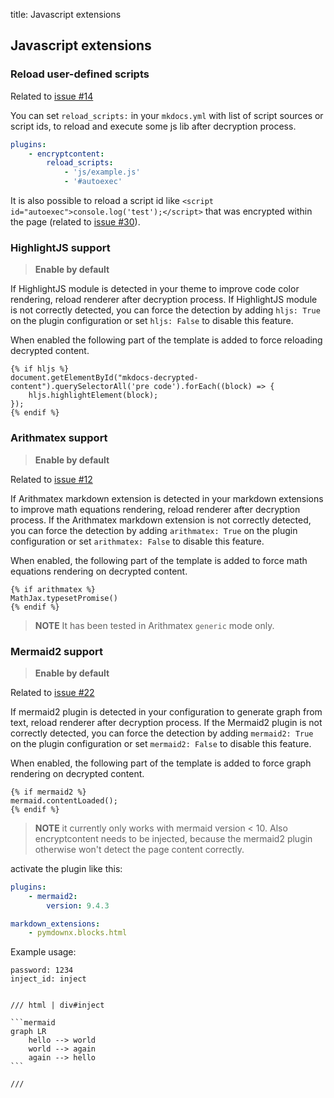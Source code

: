 title: Javascript extensions

## Javascript extensions

### Reload user-defined scripts

Related to [issue #14](https://github.com/unverbuggt/mkdocs-encryptcontent-plugin/issues/14)

You can set `reload_scripts:` in your `mkdocs.yml` with list of script sources
or script ids, to reload and execute some js lib after decryption process.

```yaml
plugins:
    - encryptcontent:
        reload_scripts:
            - 'js/example.js'
            - '#autoexec'
```

It is also possible to reload a script id like `<script id="autoexec">console.log('test');</script>`
that was encrypted within the page
(related to [issue #30](https://github.com/unverbuggt/mkdocs-encryptcontent-plugin/issues/30)).


### HighlightJS support

> **Enable by default**

If HighlightJS module is detected in your theme to improve code color rendering, reload renderer after
decryption process.
If HighlightJS module is not correctly detected, you can force the detection by adding `hljs: True`
on the plugin configuration
or set `hljs: False` to disable this feature.

When enabled the following part of the template is added to force reloading decrypted content.

```jinja
{% if hljs %}
document.getElementById("mkdocs-decrypted-content").querySelectorAll('pre code').forEach((block) => {
    hljs.highlightElement(block);
});
{% endif %}
```


### Arithmatex support

> **Enable by default**

Related to [issue #12](https://github.com/unverbuggt/mkdocs-encryptcontent-plugin/issues/12)

If Arithmatex markdown extension is detected in your markdown extensions to improve math equations rendering,
reload renderer after decryption process.
If the Arithmatex markdown extension is not correctly detected, you can force the detection by adding
`arithmatex: True` on the plugin configuration
or set `arithmatex: False` to disable this feature.
 
When enabled, the following part of the template is added to force math equations rendering on decrypted content.

```jinja
{% if arithmatex %}
MathJax.typesetPromise()
{% endif %}
```

> **NOTE** It has been tested in Arithmatex `generic` mode only. 


### Mermaid2 support

> **Enable by default**

Related to [issue #22](https://github.com/unverbuggt/mkdocs-encryptcontent-plugin/issues/22)

If mermaid2 plugin is detected in your configuration to generate graph from text, reload renderer after
decryption process.
If the Mermaid2 plugin is not correctly detected, you can force the detection by adding `mermaid2: True`
on the plugin configuration
or set `mermaid2: False` to disable this feature.
 
When enabled, the following part of the template is added to force graph rendering on decrypted content.

```jinja
{% if mermaid2 %}
mermaid.contentLoaded();
{% endif %}
```

> **NOTE** it currently only works with mermaid version < 10. Also encryptcontent needs to be injected,
> because the mermaid2 plugin otherwise won't detect the page content correctly.

activate the plugin like this:

```yaml
plugins:
    - mermaid2:
        version: 9.4.3

markdown_extensions:
    - pymdownx.blocks.html
```

Example usage:

````
password: 1234
inject_id: inject


/// html | div#inject

```mermaid
graph LR
    hello --> world
    world --> again
    again --> hello
```

///
````

